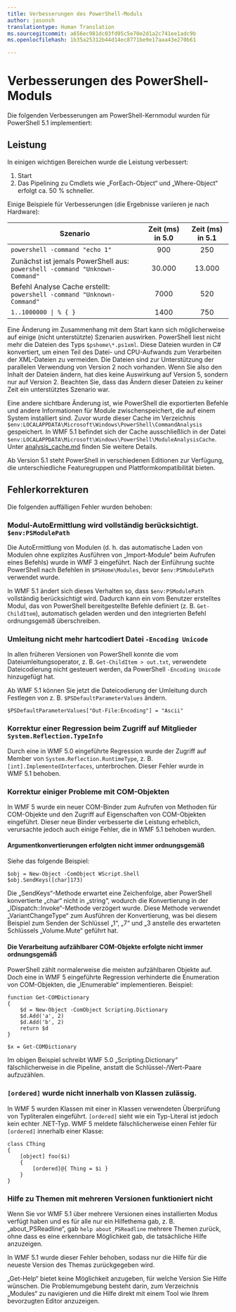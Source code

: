 ```yaml
---
title: Verbesserungen des PowerShell-Moduls
author: jasonsh
translationtype: Human Translation
ms.sourcegitcommit: a656ec981dc03fd95c5e70e2d1a2c741ee1adc9b
ms.openlocfilehash: 1b35a25312b44d14ec8771be9e17aaa43e270b61

---
```


# Verbesserungen des PowerShell-Moduls #

Die folgenden Verbesserungen am PowerShell-Kernmodul wurden für PowerShell 5.1 implementiert:


## Leistung ##

In einigen wichtigen Bereichen wurde die Leistung verbessert:

1. Start
2. Das Pipelining zu Cmdlets wie „ForEach-Object“ und „Where-Object“ erfolgt ca. 50 % schneller. 

Einige Beispiele für Verbesserungen (die Ergebnisse variieren je nach Hardware): 

| Szenario | Zeit (ms) in 5.0 | Zeit (ms) in 5.1 |
| -------- | :---------------: | :---------------: |
| `powershell -command "echo 1"` | 900 | 250 |
| Zunächst ist jemals PowerShell aus: `powershell -command "Unknown-Command"` | 30.000 | 13.000 |
| Befehl Analyse Cache erstellt: `powershell -command "Unknown-Command"` | 7000 | 520 |
| <code>1..1000000 &#124; % { }</code> | 1400 | 750 |
  
Eine Änderung im Zusammenhang mit dem Start kann sich möglicherweise auf einige (nicht unterstützte) Szenarien auswirken. PowerShell liest nicht mehr die Dateien des Typs `$pshome\*.ps1xml`. Diese Dateien wurden in C# konvertiert, um einen Teil des Datei- und CPU-Aufwands zum Verarbeiten der XML-Dateien zu vermeiden. Die Dateien sind zur Unterstützung der parallelen Verwendung von Version 2 noch vorhanden. Wenn Sie also den Inhalt der Dateien ändern, hat dies keine Auswirkung auf Version 5, sondern nur auf Version 2. Beachten Sie, dass das Ändern dieser Dateien zu keiner Zeit ein unterstütztes Szenario war.

Eine andere sichtbare Änderung ist, wie PowerShell die exportierten Befehle und andere Informationen für Module zwischenspeichert, die auf einem System installiert sind. Zuvor wurde dieser Cache im Verzeichnis `$env:LOCALAPPDATA\Microsoft\Windows\PowerShell\CommandAnalysis` gespeichert. In WMF 5.1 befindet sich der Cache ausschließlich in der Datei `$env:LOCALAPPDATA\Microsoft\Windows\PowerShell\ModuleAnalysisCache`.
Unter [analysis_cache.md]() finden Sie weitere Details.

Ab Version 5.1 steht PowerShell in verschiedenen Editionen zur Verfügung, die unterschiedliche Featuregruppen und Plattformkompatibilität bieten.



## Fehlerkorrekturen ##

Die folgenden auffälligen Fehler wurden behoben:

### Modul-AutoErmittlung wird vollständig berücksichtigt. `$env:PSModulePath` ###

Die AutoErmittlung von Modulen (d. h. das automatische Laden von Modulen ohne explizites Ausführen von „Import-Module“ beim Aufrufen eines Befehls) wurde in WMF 3 eingeführt. Nach der Einführung suchte PowerShell nach Befehlen in `$PSHome\Modules`, bevor `$env:PSModulePath` verwendet wurde.

In WMF 5.1 ändert sich dieses Verhalten so, dass `$env:PSModulePath` vollständig berücksichtigt wird. Dadurch kann ein vom Benutzer erstelltes Modul, das von PowerShell bereitgestellte Befehle definiert (z. B. `Get-ChildItem`), automatisch geladen werden und den integrierten Befehl ordnungsgemäß überschreiben.

### Umleitung nicht mehr hartcodiert Datei `-Encoding Unicode` ###

In allen früheren Versionen von PowerShell konnte die vom Dateiumleitungsoperator, z. B. `Get-ChildItem > out.txt`, verwendete Dateicodierung nicht gesteuert werden, da PowerShell `-Encoding Unicode` hinzugefügt hat.

Ab WMF 5.1 können Sie jetzt die Dateicodierung der Umleitung durch Festlegen von z. B. `$PSDefaultParameterValues` ändern.

```
$PSDefaultParameterValues["Out-File:Encoding"] = "Ascii"
```

### Korrektur einer Regression beim Zugriff auf Mitglieder `System.Reflection.TypeInfo` ###

Durch eine in WMF 5.0 eingeführte Regression wurde der Zugriff auf Member von `System.Reflection.RuntimeType`, z. B. `[int].ImplementedInterfaces`, unterbrochen.
Dieser Fehler wurde in WMF 5.1 behoben.


### Korrektur einiger Probleme mit COM-Objekten ###

In WMF 5 wurde ein neuer COM-Binder zum Aufrufen von Methoden für COM-Objekte und den Zugriff auf Eigenschaften von COM-Objekten eingeführt.
Dieser neue Binder verbesserte die Leistung erheblich, verursachte jedoch auch einige Fehler, die in WMF 5.1 behoben wurden.

#### Argumentkonvertierungen erfolgten nicht immer ordnungsgemäß ####

Siehe das folgende Beispiel:

```
$obj = New-Object -ComObject WScript.Shell
$obj.SendKeys([char]173)
```

Die „SendKeys“-Methode erwartet eine Zeichenfolge, aber PowerShell konvertierte „char“ nicht in „string“, wodurch die Konvertierung in der „IDispatch::Invoke“-Methode verzögert wurde. Diese Methode verwendet „VariantChangeType“ zum Ausführen der Konvertierung, was bei diesem Beispiel zum Senden der Schlüssel „1“, „7“ und „3 anstelle des erwarteten Schlüssels „Volume.Mute“ geführt hat.

#### Die Verarbeitung aufzählbarer COM-Objekte erfolgte nicht immer ordnungsgemäß ####

PowerShell zählt normalerweise die meisten aufzählbaren Objekte auf. Doch eine in WMF 5 eingeführte Regression verhinderte die Enumeration von COM-Objekten, die „IEnumerable“ implementieren.  Beispiel:

```
function Get-COMDictionary
{
    $d = New-Object -ComObject Scripting.Dictionary
    $d.Add('a', 2)
    $d.Add('b', 2)
    return $d
}

$x = Get-COMDictionary
```

Im obigen Beispiel schreibt WMF 5.0 „Scripting.Dictionary“ fälschlicherweise in die Pipeline, anstatt die Schlüssel-/Wert-Paare aufzuzählen.


### `[ordered]` wurde nicht innerhalb von Klassen zulässig. ###

In WMF 5 wurden Klassen mit einer in Klassen verwendeten Überprüfung von Typliteralen eingeführt.  `[ordered]` sieht wie ein Typ-Literal ist jedoch kein echter .NET-Typ.  WMF 5 meldete fälschlicherweise einen Fehler für `[ordered]` innerhalb einer Klasse:

```
class CThing
{
    [object] foo($i)
    {
        [ordered]@{ Thing = $i }
    }
}
```


### Hilfe zu Themen mit mehreren Versionen funktioniert nicht ###

Wenn Sie vor WMF 5.1 über mehrere Versionen eines installierten Modus verfügt haben und es für alle nur ein Hilfethema gab, z. B. „about_PSReadline“, gab `help about_PSReadline` mehrere Themen zurück, ohne dass es eine erkennbare Möglichkeit gab, die tatsächliche Hilfe anzuzeigen.

In WMF 5.1 wurde dieser Fehler behoben, sodass nur die Hilfe für die neueste Version des Themas zurückgegeben wird.

„Get-Help“ bietet keine Möglichkeit anzugeben, für welche Version Sie Hilfe wünschen. Die Problemumgebung besteht darin, zum Verzeichnis „Modules“ zu navigieren und die Hilfe direkt mit einem Tool wie Ihrem bevorzugten Editor anzuzeigen. 



<!--HONumber=Oct16_HO1-->


